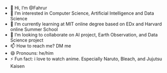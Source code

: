 - 👋 Hi, I’m @Fahrur
- 👀 I’m interested in Computer Science, Artificial Intelligence and Data Science
- 🌱 I’m currently learning at MIT online degree based on EDx and Harvard online Summer School
- 💞️ I’m looking to collaborate on AI project, Earth Observation, and Data Science project
- 📫 How to reach me? DM me
- 😄 Pronouns: he/him
- ⚡ Fun fact: i love to watch anime. Especially Naruto, Bleach, and Jujutsu Kaisen

<!---
PouBenParker/PouBenParker is a ✨ special ✨ repository because its `README.md` (this file) appears on your GitHub profile.
You can click the Preview link to take a look at your changes.
--->
